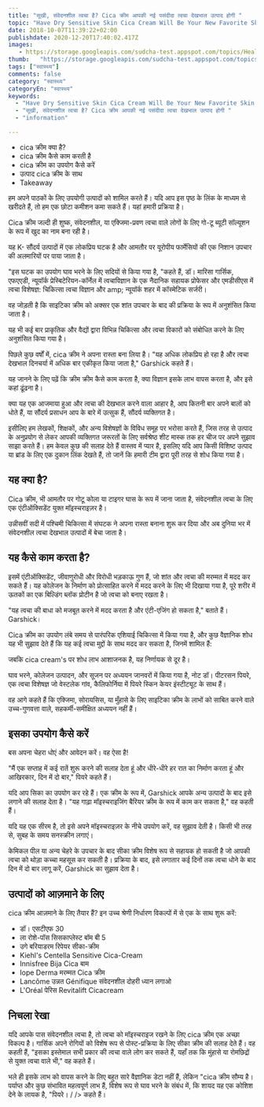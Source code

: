```yaml
---
title: "सूखी, संवेदनशील त्वचा है? Cica क्रीम आपकी नई पसंदीदा त्वचा देखभाल उत्पाद होगी "
topic: "Have Dry Sensitive Skin Cica Cream Will Be Your New Favorite Skin Care Product"
date: 2018-10-07T11:39:22+02:00
publishdate: 2020-12-20T17:40:02.417Z
images: 
   - https://storage.googleapis.com/sudcha-test.appspot.com/topics/Health/default-selection/1.jpg
thumb:   "https://storage.googleapis.com/sudcha-test.appspot.com/topics/Health/default-selection/thumb/1.jpg"
tags: ["स्वास्थ्य"]
comments: false
category: "स्वास्थ्य"
categoryEn: "स्वास्थ्य"
keywords: 
  - "Have Dry Sensitive Skin Cica Cream Will Be Your New Favorite Skin Care Product"
  - "सूखी, संवेदनशील त्वचा है? Cica क्रीम आपकी नई पसंदीदा त्वचा देखभाल उत्पाद होगी "
  - "information"

---
```

<ul> <li> cica क्रीम क्या है? </li> <li> cica क्रीम कैसे काम करती है </li> <li> cica क्रीम का उपयोग कैसे करें </li> <li> उत्पाद cica क्रीम के साथ </li> <li> Takeaway </li> </ul> <p> हम अपने पाठकों के लिए उपयोगी उत्पादों को शामिल करते हैं। यदि आप इस पृष्ठ के लिंक के माध्यम से खरीदते हैं, तो हम एक छोटा कमीशन कमा सकते हैं। यहां हमारी प्रक्रिया है। </p> <p> Cica क्रीम जल्दी ही शुष्क, संवेदनशील, या एक्जिमा-प्रवण त्वचा वाले लोगों के लिए गो-टू ब्यूटी सॉल्यूशन के रूप में खुद का नाम बना रही है। </p> <p> यह K- सौंदर्य उत्पादों में एक लोकप्रिय घटक है और आमतौर पर यूरोपीय फार्मेसियों की एक निशान उपचार की अलमारियों पर पाया जाता है। </p> <p> "इस घटक का उपयोग घाव भरने के लिए सदियों से किया गया है, "कहते हैं, डॉ। मारिसा गार्सिक, एफएएडी, न्यूयॉर्क प्रेस्बिटेरियन-कॉर्नेल में त्वचाविज्ञान के एक नैदानिक ​​सहायक प्रोफेसर और एमडीसीएस में त्वचा विशेषज्ञ: चिकित्सा त्वचा विज्ञान और amp; न्यूयॉर्क शहर में कॉस्मेटिक सर्जरी। </p> <p> वह जोड़ती है कि साइटिका क्रीम को अक्सर एक शांत उपचार के बाद की प्रक्रिया के रूप में अनुशंसित किया जाता है। </p> <p> यह भी कई बार प्राकृतिक और वैद्यों द्वारा विभिन्न चिकित्सा और त्वचा विकारों को संबोधित करने के लिए अनुशंसित किया गया है। </p> <p> पिछले कुछ वर्षों में, cica क्रीम ने अपना रास्ता बना लिया है। "यह अधिक लोकप्रिय हो रहा है और त्वचा देखभाल दिनचर्या में अधिक बार एकीकृत किया जाता है," Garshick कहते हैं। </p> <p> यह जानने के लिए पढ़ें कि क्रीम क्रीम कैसे काम करता है, क्या विज्ञान इसके लाभ वापस करता है, और इसे कहां ढूंढना है। </p > <p> क्या यह एक आजमाया हुआ और त्वचा की देखभाल करने वाला आहार है, आप कितनी बार अपने बालों को धोते हैं, या सौंदर्य प्रसाधन आप के बारे में उत्सुक हैं, सौंदर्य व्यक्तिगत है। </p> <p> इसीलिए हम लेखकों, शिक्षकों, और अन्य विशेषज्ञों के विविध समूह पर भरोसा करते हैं, जिस तरह से उत्पाद के अनुप्रयोग से लेकर आपकी व्यक्तिगत जरूरतों के लिए सर्वश्रेष्ठ शीट मास्क तक हर चीज पर अपने सुझाव साझा करते हैं। हम केवल कुछ की सलाह देते हैं वास्तव में प्यार है, इसलिए यदि आप किसी विशिष्ट उत्पाद या ब्रांड के लिए एक दुकान लिंक देखते हैं, तो जानें कि हमारी टीम द्वारा पूरी तरह से शोध किया गया है। </p> <h2> यह क्या है? </h2> <p> Cica क्रीम, भी आमतौर पर गोटू कोला या टाइगर घास के रूप में जाना जाता है, संवेदनशील त्वचा के लिए एक एंटीऑक्सिडेंट युक्त मॉइस्चराइज़र है। </p> <p> उन्नीसवीं सदी में पश्चिमी चिकित्सा में संघटक ने अपना रास्ता बनाना शुरू कर दिया और अब दुनिया भर में संवेदनशील त्वचा देखभाल उत्पादों में बेचा जाता है। </p> <h2> यह कैसे काम करता है? </h2> <p > इसमें एंटीऑक्सिडेंट, जीवाणुरोधी और विरोधी भड़काऊ गुण हैं, जो शांत और त्वचा की मरम्मत में मदद कर सकते हैं। यह कोलेजन के निर्माण को प्रोत्साहित करने में मदद करने के लिए भी दिखाया गया है, पूरे शरीर में ऊतकों का एक बिल्डिंग ब्लॉक प्रोटीन है जो त्वचा को बनाए रखता है। </p> <p> "यह त्वचा की बाधा को मजबूत करने में मदद करता है और एंटी-एजिंग हो सकता है," बताते हैं। Garshick। </p> <p> Cica क्रीम का उपयोग लंबे समय से पारंपरिक एशियाई चिकित्सा में किया गया है, और कुछ वैज्ञानिक शोध यह भी सुझाव देते हैं कि यह कई त्वचा मुद्दों के साथ मदद कर सकता है, जिनमें शामिल हैं: </p> <p> जबकि cica cream's पर शोध लाभ आशाजनक है, यह निर्णायक से दूर है। </p> <p> घाव भरने, कोलेजन उत्पादन, और सूजन पर अध्ययन जानवरों में किया गया है, नोट डॉ। पीटरसन पियरे, एक त्वचा विशेषज्ञ जो वेस्टलेक गांव, कैलिफोर्निया में पियरे स्किन केयर इंस्टीट्यूट के साथ हैं। </p> <p> वह आगे कहते हैं कि एक्जिमा, सोरायसिस, या मुँहासे के लिए साइटिका क्रीम के लाभों को साबित करने वाले उच्च-गुणवत्ता वाले, सहकर्मी-समीक्षित अध्ययन नहीं हैं। </p> <h2> इसका उपयोग कैसे करें </h2> <p > बस अपना चेहरा धोएं और आवेदन करें। वह ऐसा है! </P> <p> "मैं एक सप्ताह में कई रातें शुरू करने की सलाह देता हूं और धीरे-धीरे हर रात का निर्माण करता हूं और आखिरकार, दिन में दो बार," पियरे कहते हैं। </p> <p> यदि आप सिका का उपयोग कर रहे हैं। एक क्रीम के रूप में, Garshick आपके अन्य उत्पादों के बाद इसे लगाने की सलाह देता है। "यह गाढ़ा मॉइस्चराइजिंग बैरियर क्रीम के रूप में काम कर सकता है," वह कहती हैं। </p> <p> यदि यह एक सीरम है, तो इसे अपने मॉइस्चराइज़र के नीचे उपयोग करें, वह सुझाव देती है। किसी भी तरह से, सुबह के समय सनस्क्रीन लगाएं। </p> <p> केमिकल पील या अन्य चेहरे के उपचार के बाद सीका क्रीम विशेष रूप से सहायक हो सकती है जो आपकी त्वचा को थोड़ा कच्चा महसूस कर सकती है। प्रक्रिया के बाद, इसे लगातार कई दिनों तक त्वचा धोने के बाद दिन में दो बार लागू करें, Garshick का सुझाव देता है। </p> <h2> उत्पादों को आज़माने के लिए </h2> <p> cica क्रीम आज़माने के लिए तैयार हैं? इन उच्च श्रेणी निर्धारण विकल्पों में से एक के साथ शुरू करें: </p> <ul> <li> डॉ। एसटीएफ 30 </li> <li> ला रोशे-पॉस सिसकाप्लेस्ट बॉम बी 5 </li> <li> उगे बरियाडरम रिपेयर सीका-क्रीम </li> <li> Kiehl's Centella Sensitive Cica-Cream </li> <li> Innisfree Bija Cica बाम </li> <li> Iope Derma मरम्मत Cica क्रीम </li> <li> Lancôme उन्नत Génifique संवेदनशील दोहरी ध्यान लगाओ </li> <li> L'Oréal पेरिस Revitalift Cicacream </li> </ul> <h2> निचला रेखा </h2> <p> यदि आपके पास संवेदनशील त्वचा है, तो त्वचा को मॉइस्चराइज रखने के लिए cica क्रीम एक अच्छा विकल्प है। गार्सिक अपने रोगियों को विशेष रूप से पोस्ट-प्रक्रिया के लिए सीका क्रीम की सलाह देते हैं। वह कहती हैं, "इसका इस्तेमाल सभी प्रकार की त्वचा वाले लोग कर सकते हैं, यहाँ तक कि मुंहासे या रोमछिद्रों से युक्त त्वचा वाले भी," वह कहते हैं। </p> <p> भले ही इसके लाभ को वापस करने के लिए बहुत सारे वैज्ञानिक डेटा नहीं हैं, लेकिन "cica क्रीम सौम्य है। पर्याप्त और कुछ संभावित महत्वपूर्ण लाभ हैं, विशेष रूप से घाव भरने के संबंध में, कि शायद यह एक कोशिश देने के लायक है, "पियरे। / /> कहते हैं। 